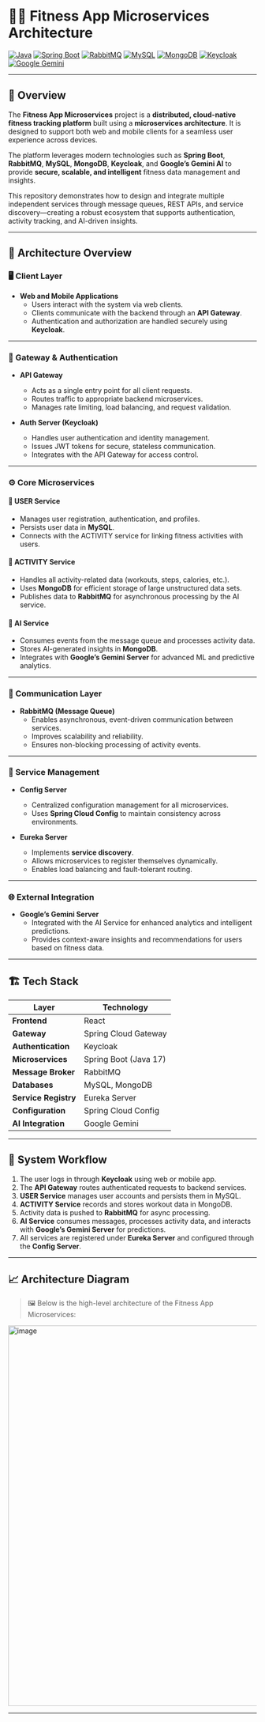 # 🏋️‍♀️ Fitness App Microservices Architecture

[![Java](https://img.shields.io/badge/Java-17-orange?logo=java)](https://www.oracle.com/java/)
[![Spring Boot](https://img.shields.io/badge/Spring%20Boot-3.x-brightgreen?logo=springboot)](https://spring.io/projects/spring-boot)
[![RabbitMQ](https://img.shields.io/badge/RabbitMQ-Message%20Broker-orange?logo=rabbitmq)](https://www.rabbitmq.com/)
[![MySQL](https://img.shields.io/badge/MySQL-Database-blue?logo=mysql)](https://www.mysql.com/)
[![MongoDB](https://img.shields.io/badge/MongoDB-NoSQL-green?logo=mongodb)](https://www.mongodb.com/)
[![Keycloak](https://img.shields.io/badge/Keycloak-Authentication-blueviolet?logo=keycloak)](https://www.keycloak.org/)
[![Google Gemini](https://img.shields.io/badge/Google-Gemini%20AI-lightgrey?logo=google)](https://deepmind.google/technologies/gemini/)

---

## 📘 Overview

The **Fitness App Microservices** project is a **distributed, cloud-native fitness tracking platform** built using a **microservices architecture**. It is designed to support both web and mobile clients for a seamless user experience across devices.

The platform leverages modern technologies such as **Spring Boot**, **RabbitMQ**, **MySQL**, **MongoDB**, **Keycloak**, and **Google’s Gemini AI** to provide **secure, scalable, and intelligent** fitness data management and insights.

This repository demonstrates how to design and integrate multiple independent services through message queues, REST APIs, and service discovery—creating a robust ecosystem that supports authentication, activity tracking, and AI-driven insights.

---

## 🧩 Architecture Overview

### 🖥️ Client Layer
- **Web and Mobile Applications**
  - Users interact with the system via web clients.
  - Clients communicate with the backend through an **API Gateway**.
  - Authentication and authorization are handled securely using **Keycloak**.

---

### 🔐 Gateway & Authentication

- **API Gateway**
  - Acts as a single entry point for all client requests.
  - Routes traffic to appropriate backend microservices.
  - Manages rate limiting, load balancing, and request validation.

- **Auth Server (Keycloak)**
  - Handles user authentication and identity management.
  - Issues JWT tokens for secure, stateless communication.
  - Integrates with the API Gateway for access control.

---

### ⚙️ Core Microservices

#### 👤 USER Service
- Manages user registration, authentication, and profiles.
- Persists user data in **MySQL**.
- Connects with the ACTIVITY service for linking fitness activities with users.

#### 🏃 ACTIVITY Service
- Handles all activity-related data (workouts, steps, calories, etc.).
- Uses **MongoDB** for efficient storage of large unstructured data sets.
- Publishes data to **RabbitMQ** for asynchronous processing by the AI service.

#### 🤖 AI Service
- Consumes events from the message queue and processes activity data.
- Stores AI-generated insights in **MongoDB**.
- Integrates with **Google’s Gemini Server** for advanced ML and predictive analytics.

---

### 📨 Communication Layer

- **RabbitMQ (Message Queue)**
  - Enables asynchronous, event-driven communication between services.
  - Improves scalability and reliability.
  - Ensures non-blocking processing of activity events.

---

### 🧭 Service Management

- **Config Server**
  - Centralized configuration management for all microservices.
  - Uses **Spring Cloud Config** to maintain consistency across environments.

- **Eureka Server**
  - Implements **service discovery**.
  - Allows microservices to register themselves dynamically.
  - Enables load balancing and fault-tolerant routing.

---

### 🌐 External Integration

- **Google’s Gemini Server**
  - Integrated with the AI Service for enhanced analytics and intelligent predictions.
  - Provides context-aware insights and recommendations for users based on fitness data.

---

## 🏗️ Tech Stack

| Layer | Technology |
|-------|-------------|
| **Frontend** | React |
| **Gateway** | Spring Cloud Gateway |
| **Authentication** | Keycloak |
| **Microservices** | Spring Boot (Java 17) |
| **Message Broker** | RabbitMQ |
| **Databases** | MySQL, MongoDB |
| **Service Registry** | Eureka Server |
| **Configuration** | Spring Cloud Config |
| **AI Integration** | Google Gemini |

---

## 🚀 System Workflow

1. The user logs in through **Keycloak** using web or mobile app.  
2. The **API Gateway** routes authenticated requests to backend services.  
3. **USER Service** manages user accounts and persists them in MySQL.  
4. **ACTIVITY Service** records and stores workout data in MongoDB.  
5. Activity data is pushed to **RabbitMQ** for async processing.  
6. **AI Service** consumes messages, processes activity data, and interacts with **Google’s Gemini Server** for predictions.  
7. All services are registered under **Eureka Server** and configured through the **Config Server**.

---

## 📈 Architecture Diagram

> 🖼️ Below is the high-level architecture of the Fitness App Microservices:

<img width="1600" height="770" alt="image" src="https://github.com/user-attachments/assets/e0aa322d-ddd8-4e30-92c8-b74463d672f2" />


---

